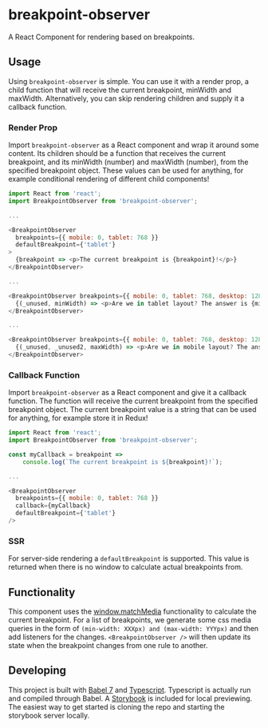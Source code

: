 # breakpoint-observer

A React Component for rendering based on breakpoints.

## Usage

Using `breakpoint-observer` is simple. You can use it with a render prop, a child function that will receive the current breakpoint, minWidth and maxWidth. Alternatively, you can skip rendering children and supply it a callback function.

### Render Prop

Import `breakpoint-observer` as a React component and wrap it around some content. Its children should be a function that receives the current breakpoint, and its minWidth (number) and maxWidth (number), from the specified breakpoint object. These values can be used for anything, for example conditional rendering of different child components!

```javascript
import React from 'react';
import BreakpointObserver from 'breakpoint-observer';

...

<BreakpointObserver
  breakpoints={{ mobile: 0, tablet: 768 }}
  defaultBreakpoint={'tablet'}
>
  {breakpoint => <p>The current breakpoint is {breakpoint}!</p>}
</BreakpointObserver>

...

<BreakpointObserver breakpoints={{ mobile: 0, tablet: 768, desktop: 1280 }}>
  {(_unused, minWidth) => <p>Are we in tablet layout? The answer is {minWidth >= 768 ? 'yes' : 'no'}</p>}
</BreakpointObserver>

...

<BreakpointObserver breakpoints={{ mobile: 0, tablet: 768, desktop: 1280 }}>
  {(_unused, _unused2, maxWidth) => <p>Are we in mobile layout? The answer is {maxWidth < 768 ? 'yes' : 'no'}</p>}
</BreakpointObserver>
```

### Callback Function

Import `breakpoint-observer` as a React component and give it a callback function. The function will receive the current breakpoint from the specified breakpoint object. The current breakpoint value is a string that can be used for anything, for example store it in Redux!

```javascript
import React from 'react';
import BreakpointObserver from 'breakpoint-observer';

const myCallback = breakpoint =>
    console.log(`The current breakpoint is ${breakpoint}!`);

...

<BreakpointObserver
  breakpoints={{ mobile: 0, tablet: 768 }}
  callback={myCallback}
  defaultBreakpoint={'tablet'}
/>
```

### SSR

For server-side rendering a `defaultBreakpoint` is supported. This value is returned when there is no window to calculate actual breakpoints from.

## Functionality

This component uses the [window.matchMedia](https://developer.mozilla.org/en-US/docs/Web/API/Window/matchMedia) functionality to calculate the current breakpoint. For a list of breakpoints, we generate some css media queries in the form of `(min-width: XXXpx) and (max-width: YYYpx)` and then add listeners for the changes. `<BreakpointObserver />` will then update its state when the breakpoint changes from one rule to another.

## Developing

This project is built with [Babel 7](https://github.com/babel/babel/wiki/Babel-7) and [Typescript](http://www.typescriptlang.org/). Typescript is actually run and compiled through Babel. A [Storybook](http://storybook.js.org/) is included for local previewing. The easiest way to get started is cloning the repo and starting the storybook server locally.